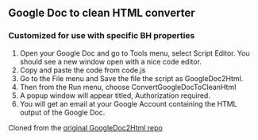 ## Google Doc to clean HTML converter ##
### Customized for use with specific BH properties ###

 1. Open your Google Doc and go to Tools menu, select Script Editor. You should see a new window open with a nice code editor. 
 2. Copy and paste the code from code.js
 3. Go to the File menu and Save the file the script as GoogleDoc2Html.
 4. Then from the Run menu, choose ConvertGoogleDocToCleanHtml
 5. A popup window will appear titled, Authorization required.
 6. You will get an email at your Google Account containing the HTML output of the Google Doc.

Cloned from the [original GoogleDoc2Html repo](https://github.com/thejimbirch/GoogleDoc2Html)
